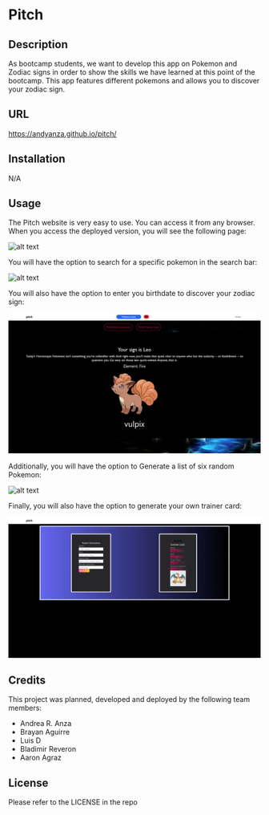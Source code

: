 # Pitch

## Description

As bootcamp students, we want to develop this app on Pokemon and Zodiac signs in order to show the skills we have learned at this point of the bootcamp. This app features different pokemons and allows you to discover your zodiac sign.

## URL

https://andyanza.github.io/pitch/

## Installation

N/A

## Usage

The Pitch website is very easy to use. You can access it from any browser.
When you access the deployed version, you will see the following page:

![alt text](https://github.com/AndyAnza/pitch/blob/cfde687340e75f8ee17b58a138b2858ddf4abf4f/assets/images/home%20page.png)

You will have the option to search for a specific pokemon in the search bar:

![alt text](https://github.com/AndyAnza/pitch/blob/cfde687340e75f8ee17b58a138b2858ddf4abf4f/assets/images/search%20bar.png)

You will also have the option to enter you birthdate to discover your zodiac sign:

![alt text](https://github.com/AndyAnza/pitch/blob/cfde687340e75f8ee17b58a138b2858ddf4abf4f/assets/images/zodiac%20sign%20and%20spirit%20pokemon.png)

Additionally, you will have the option to Generate a list of six random Pokemon:

![alt text](https://github.com/AndyAnza/pitch/blob/cfde687340e75f8ee17b58a138b2858ddf4abf4f/assets/images/pokemon%20generator.png)

Finally, you will also have the option to generate your own trainer card:

![alt text](https://github.com/AndyAnza/pitch/blob/cfde687340e75f8ee17b58a138b2858ddf4abf4f/assets/images/trainer%20card.png)

## Credits

This project was planned, developed and deployed by the following team members:

- Andrea R. Anza
- Brayan Aguirre
- Luis D
- Bladimir Reveron
- Aaron Agraz

## License

Please refer to the LICENSE in the repo
